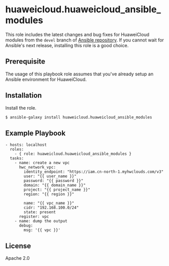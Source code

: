 huaweicloud.huaweicloud_ansible_modules
=========

This role includes the latest changes and bug fixes for HuaweiCloud modules from the `devel` branch of [Ansible repository](https://github.com/ansible/ansible). If you cannot wait for Ansible's next release, installing this role is a good choice. 

Prerequisite
------------

The usage of this playbook role assumes that you've already setup an Ansible environment for HuaweiCloud.


Installation
------------

Install the role.

  ``` bash
  $ ansible-galaxy install huaweicloud.huaweicloud_ansible_modules
  ```

Example Playbook
----------------

    - hosts: localhost
      roles:
        - { role: huaweicloud.huaweicloud_ansible_modules }
      tasks:
		- name: create a new vpc
		  hwc_network_vpc:
			identity_endpoint: "https://iam.cn-north-1.myhwclouds.com/v3"
			user: "{{ user_name }}"
			password: "{{ password }}"
			domain: "{{ domain_name }}"
			project: "{{ project_name }}"
			region: "{{ region }}"

			name: "{{ vpc_name }}"
			cidr: "192.168.100.0/24"
			state: present
		  register: vpc 
		- name: dump the output
		  debug:
			msg: '{{ vpc }}'

License
-------
Apache 2.0
